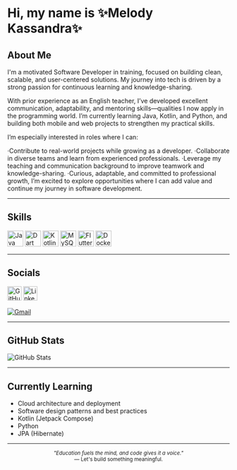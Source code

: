 <h1> Hi, my name is ✨Melody Kassandra✨</h1>

## About Me

I'm a motivated Software Developer in training, focused on building clean, scalable, and user-centered solutions. My journey into tech is driven by a strong passion for continuous learning and knowledge-sharing.

With prior experience as an English teacher, I’ve developed excellent communication, adaptability, and mentoring skills—qualities I now apply in the programming world. I’m currently learning Java, Kotlin, and Python, and building both mobile and web projects to strengthen my practical skills.

I’m especially interested in roles where I can:

·Contribute to real-world projects while growing as a developer.
·Collaborate in diverse teams and learn from experienced professionals.
·Leverage my teaching and communication background to improve teamwork and knowledge-sharing.
·Curious, adaptable, and committed to professional growth, I’m excited to explore opportunities where I can add value and continue my journey in software development.

---

## Skills

<p align="left">
<a href="https://www.oracle.com/java/" target="_blank" rel="noreferrer"><img src="https://raw.githubusercontent.com/danielcranney/readme-generator/main/public/icons/skills/java-colored.svg" width="36" height="36" alt="Java" /></a>
<a href="https://dart.dev/" target="_blank" rel="noreferrer"><img src="https://raw.githubusercontent.com/danielcranney/readme-generator/main/public/icons/skills/dart-colored.svg" width="36" height="36" alt="Dart" /></a>
<a href="https://kotlinlang.org/" target="_blank" rel="noreferrer"><img src="https://raw.githubusercontent.com/danielcranney/readme-generator/main/public/icons/skills/kotlin-colored.svg" width="36" height="36" alt="Kotlin" /></a>
<a href="https://www.mysql.com/" target="_blank" rel="noreferrer"><img src="https://raw.githubusercontent.com/danielcranney/readme-generator/main/public/icons/skills/mysql-colored.svg" width="36" height="36" alt="MySQL" /></a>
<a href="https://flutter.dev/" target="_blank" rel="noreferrer"><img src="https://raw.githubusercontent.com/danielcranney/readme-generator/main/public/icons/skills/flutter-colored.svg" width="36" height="36" alt="Flutter" /></a>
<a href="https://www.docker.com/" target="_blank" rel="noreferrer"><img src="https://raw.githubusercontent.com/danielcranney/readme-generator/main/public/icons/skills/docker-colored.svg" width="36" height="36" alt="Docker" /></a>
</p>

---

## Socials

<p align="left"> 
<a href="https://www.github.com/MelodyKassandra" target="_blank" rel="noreferrer"> <img src="https://raw.githubusercontent.com/danielcranney/readme-generator/main/public/icons/socials/github.svg" width="32" height="32" alt="GitHub" /></a> 
<a href="https://www.linkedin.com/in/melody-kassandra-monedero-garcia-intern/" target="_blank" rel="noreferrer"> <img src="https://raw.githubusercontent.com/danielcranney/readme-generator/main/public/icons/socials/linkedin.svg" width="32" height="32" alt="LinkedIn" /></a>
  
[![Gmail](https://img.shields.io/badge/Email-D14836?style=flat&logo=gmail&logoColor=white)](mailto:jjgphillips1@gmail.com) 
  <!--🛠️ [Download my CV](https://raw.githubusercontent.com/JuanJGP10/JuanJGP10/main/assets/CV_Juan.pdf)-->
</p>

---

## GitHub Stats

![GitHub Stats](https://github-readme-stats.vercel.app/api?username=MelodyKassandra&show_icons=true&theme=tokyonight&hide_border=true)  

---

## Currently Learning

- Cloud architecture and deployment
- Software design patterns and best practices
- Kotlin (Jetpack Compose)
- Python
- JPA (Hibernate)

---

<p align="center">
  <sub><i>"Education fuels the mind, and code gives it a voice."</i></sub><br>
  <sub>— Let's build something meaningful.</sub>
</p>
